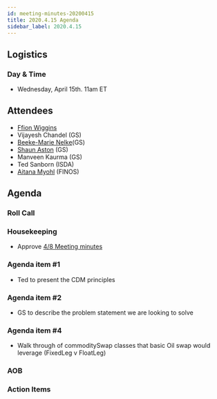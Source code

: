 ```yaml
---
id: meeting-minutes-20200415
title: 2020.4.15 Agenda
sidebar_label: 2020.4.15
---
```


## Logistics 
### Day & Time
* Wednesday, April 15th. 11am ET

## Attendees

* [Ffion Wiggins](https://github.com/ffionwiggins)
* Vijayesh Chandel (GS)
* [Beeke-Marie Nelke](https://github.com/beekemarie)(GS)
* [Shaun Aston](https://github.com/astonGS) (GS)
* Manveen Kaurma (GS)
* Ted Sanborn (ISDA)
* [Aitana Myohl](https://github.com/aitana16) (FINOS)

## Agenda

### Roll Call

### Housekeeping
* Approve [4/8 Meeting minutes](https://github.com/finos/alloy/blob/master/meeting-minutes/commodities-ref-data-wg/2020.4.8-commod-wg-meeting.md)

### Agenda item #1
* Ted to present the CDM principles

### Agenda item #2
* GS to describe the problem statement we are looking to solve

### Agenda item #4
* Walk through of commoditySwap classes that basic Oil swap would leverage (FixedLeg v FloatLeg)

### AOB

### Action Items
